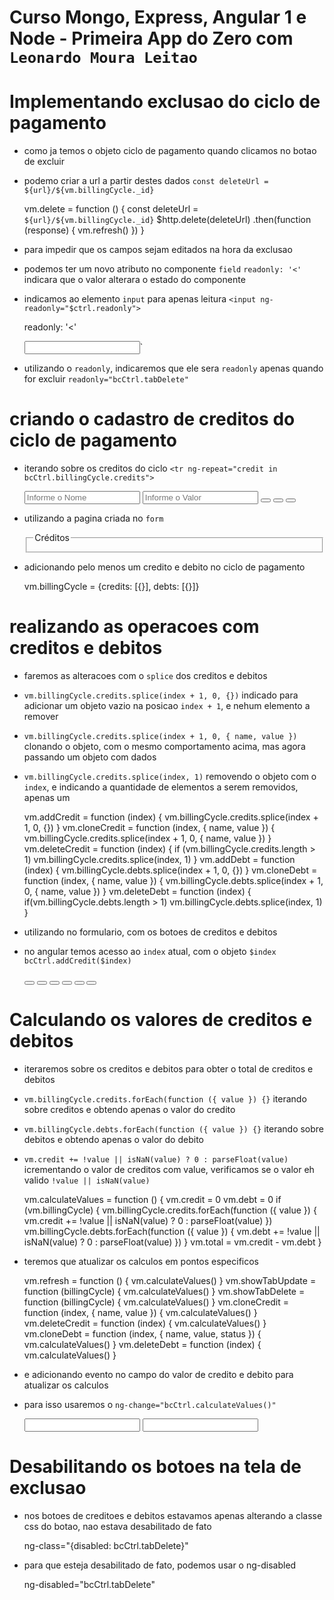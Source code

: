 # Curso Mongo, Express, Angular 1 e Node - Primeira App do Zero com `Leonardo Moura Leitao`

# Implementando exclusao do ciclo de pagamento

* como ja temos o objeto ciclo de pagamento quando clicamos no botao de excluir
* podemo criar a url a partir destes dados `const deleteUrl = ${url}/${vm.billingCycle._id}`

    vm.delete = function () {
        const deleteUrl = `${url}/${vm.billingCycle._id}`
        $http.delete(deleteUrl)
            .then(function (response) {
                vm.refresh()
            })
    }

* para impedir que os campos sejam editados na hora da exclusao
* podemos ter um novo atributo no componente `field` `readonly: '<'` indicara que o valor alterara o estado do componente
* indicamos ao elemento `input` para apenas leitura `<input ng-readonly="$ctrl.readonly">`

    readonly: '<'

    <input ng-readonly="$ctrl.readonly">`

* utilizando o `readonly`, indicaremos que ele sera `readonly` apenas quando for excluir `readonly="bcCtrl.tabDelete"`

    <field readonly="bcCtrl.tabDelete"></field>    

# criando o cadastro de creditos do ciclo de pagamento

* iterando sobre os creditos do ciclo `<tr ng-repeat="credit in bcCtrl.billingCycle.credits">`

    <tbody>
        <tr ng-repeat="credit in bcCtrl.billingCycle.credits">
            <td>
                <input ng-model="credit.name" class="form-control" placeholder="Informe o Nome" ng-readonly="bcCtrl.tabDelete">
            </td>
            <td>
                <input ng-model="credit.value" class="form-control" placeholder="Informe o Valor" ng-readonly="bcCtrl.tabDelete" type="number">
            </td>
            <td class="table-actions">
                <button class="btn btn-success" ng-class="{disabled: bcCtrl.tabDelete}"><i class="fa fa-plus"></i></button>
                <button class="btn btn-warning" ng-class="{disabled: bcCtrl.tabDelete}"><i class="fa fa-clone"></i></button>
                <button class="btn btn-danger" ng-class="{disabled: bcCtrl.tabDelete}"><i class="fa fa-trash-o"></i></button>
            </td>
        </tr>
    </tbody>

* utilizando a pagina criada no `form`

    <div class="col-xs-12 col-sm-6">
        <fieldset>
            <legend>Créditos</legend>
            <div ng-include="'billingCycle/creditList.html'"></div>
        </fieldset>
    </div>    

* adicionando pelo menos um credito e debito no ciclo de pagamento

    vm.billingCycle = {credits: [{}], debts: [{}]}    

# realizando as operacoes com creditos e debitos

* faremos as alteracoes com o `splice` dos creditos e debitos 
* `vm.billingCycle.credits.splice(index + 1, 0, {})` indicado para adicionar um objeto vazio na posicao `index + 1`, e nehum elemento a remover
* `vm.billingCycle.credits.splice(index + 1, 0, { name, value })` clonando o objeto, com o mesmo comportamento acima, mas agora passando um objeto com dados
* `vm.billingCycle.credits.splice(index, 1)` removendo o objeto com o `index`, e indicando a quantidade de elementos a serem removidos, apenas um

    vm.addCredit = function (index) {
        vm.billingCycle.credits.splice(index + 1, 0, {})
    }
    vm.cloneCredit = function (index, { name, value }) {
        vm.billingCycle.credits.splice(index + 1, 0, { name, value })
    }
    vm.deleteCredit = function (index) {
        if (vm.billingCycle.credits.length > 1)
        vm.billingCycle.credits.splice(index, 1)
    }
    vm.addDebt = function (index) {
        vm.billingCycle.debts.splice(index + 1, 0, {})
    }
    vm.cloneDebt = function (index, { name, value }) {
        vm.billingCycle.debts.splice(index + 1, 0, { name, value })
    }
    vm.deleteDebt = function (index) {
        if(vm.billingCycle.debts.length > 1)
        vm.billingCycle.debts.splice(index, 1)
    }    

* utilizando no formulario, com os botoes de creditos e debitos
* no angular temos acesso ao `index` atual, com o objeto `$index` `bcCtrl.addCredit($index)`

    <button ng-click="bcCtrl.addCredit($index)"></i></button>
    <button ng-click="bcCtrl.cloneCredit($index, credebtdit)"></button>
    <button ng-click="bcCtrl.deleteCredit($index)"></button>
    <button ng-click="bcCtrl.addDebt($index)"></i></button>
    <button ng-click="bcCtrl.cloneDebt($index, credebtdit)"></button>
    <button ng-click="bcCtrl.deleteDebt($index)"></button>

# Calculando os valores de creditos e debitos

* iteraremos sobre os creditos e debitos para obter o total de creditos e debitos
* `vm.billingCycle.credits.forEach(function ({ value }) {}` iterando sobre creditos e obtendo apenas o valor do credito
* `vm.billingCycle.debts.forEach(function ({ value }) {}` iterando sobre debitos e obtendo apenas o valor do debito
* `vm.credit += !value || isNaN(value) ? 0 : parseFloat(value)` icrementando o valor de creditos com value, verificamos se o valor eh valido `!value || isNaN(value)`


    vm.calculateValues = function () {
        vm.credit = 0
        vm.debt = 0
        if (vm.billingCycle) {
            vm.billingCycle.credits.forEach(function ({ value }) {
                vm.credit += !value || isNaN(value) ? 0 : parseFloat(value)
            })
            vm.billingCycle.debts.forEach(function ({ value }) {
                vm.debt += !value || isNaN(value) ? 0 : parseFloat(value)
            })
        }
        vm.total = vm.credit - vm.debt
    }    

* teremos que atualizar os calculos em pontos especificos

    vm.refresh = function () {
        vm.calculateValues()
    }
    vm.showTabUpdate = function (billingCycle) {
        vm.calculateValues()
    }
    vm.showTabDelete = function (billingCycle) {
        vm.calculateValues()
    }
    vm.cloneCredit = function (index, { name, value }) {
        vm.calculateValues()
    }
    vm.deleteCredit = function (index) {
        vm.calculateValues()
    }
    vm.cloneDebt = function (index, { name, value, status }) {
        vm.calculateValues()
    }
    vm.deleteDebt = function (index) {
        vm.calculateValues()
    }    

* e adicionando evento no campo do valor de credito e debito para atualizar os calculos
* para isso usaremos o `ng-change="bcCtrl.calculateValues()"`

    <input ng-model="debt.value" ng-change="bcCtrl.calculateValues()">
    <input ng-model="credit.value" ng-change="bcCtrl.calculateValues()">

# Desabilitando os botoes na tela de exclusao

* nos botoes de creditoes e debitos estavamos apenas alterando a classe css do botao, nao estava desabilitado de fato

    ng-class="{disabled: bcCtrl.tabDelete}"

* para que esteja desabilitado de fato, podemos usar o ng-disabled

    ng-disabled="bcCtrl.tabDelete"        